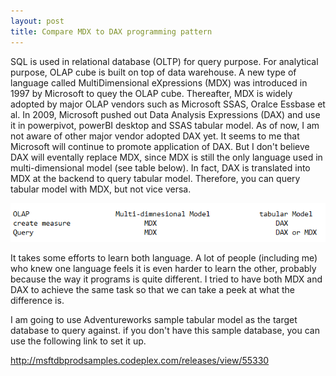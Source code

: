 ```yaml
---
layout: post
title: Compare MDX to DAX programming pattern
---
```


SQL is used in relational database (OLTP) for query purpose. For analytical purpose, OLAP cube is built on top of data warehouse. A new type of language called MultiDimensional eXpressions (MDX) was introduced in 1997 by Microsoft to quey the OLAP cube.  Thereafter, MDX is widely adopted by major OLAP vendors such as Microsoft SSAS, Oralce Essbase et al. In 2009, Microsoft pushed out Data Analysis Expressions (DAX) and use it in powerpivot, powerBI desktop and SSAS tabular model. As of now, I am not aware of other major vendor adopted DAX yet.  It seems to me that Microsoft will continue to promote application of DAX. But I don't believe DAX will eventally replace MDX, since MDX is still the only language used in multi-dimensional model (see table below). In fact, DAX is translated into MDX at the backend to query tabular model. Therefore, you can query tabular model with MDX, but not vice versa.

<img src="/images/blog8/mdxvsdax.PNG">

It takes some efforts to learn both language. A lot of people (including me) who knew one language feels it is even harder to learn the other, probably because the way it programs is quite different. I tried to have both MDX and DAX to achieve the same task so that we can take a peek at what the difference is. 

I am going to use Adventureworks sample tabular model as the target database to query against. 
if you don't have this sample database,  you can use the following link to set it up. 

<http://msftdbprodsamples.codeplex.com/releases/view/55330>
 

 





